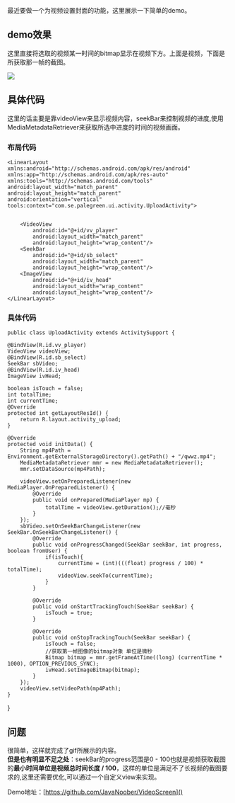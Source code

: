最近要做一个为视频设置封面的功能，这里展示一下简单的demo。

## demo效果
这里直接将选取的视频某一时间的bitmap显示在视频下方。上面是视频，下面是所获取那一帧的截图。

![](https://user-gold-cdn.xitu.io/2018/1/18/16108333349ac530?w=412&h=664&f=gif&s=2493220)

## 具体代码
这里的话主要是靠videoView来显示视频内容，seekBar来控制视频的进度,使用MediaMetadataRetriever来获取所选中进度的时间的视频画面。

### 布局代码

    <LinearLayout
    xmlns:android="http://schemas.android.com/apk/res/android"
    xmlns:app="http://schemas.android.com/apk/res-auto"
    xmlns:tools="http://schemas.android.com/tools"
    android:layout_width="match_parent"
    android:layout_height="match_parent"
    android:orientation="vertical"
    tools:context="com.se.palegreen.ui.activity.UploadActivity">


        <VideoView
            android:id="@+id/vv_player"
            android:layout_width="match_parent"
            android:layout_height="wrap_content"/>
        <SeekBar
            android:id="@+id/sb_select"
            android:layout_width="match_parent"
            android:layout_height="wrap_content"/>
        <ImageView
            android:id="@+id/iv_head"
            android:layout_width="wrap_content"
            android:layout_height="wrap_content"/>
    </LinearLayout>
    
### 具体代码

    public class UploadActivity extends ActivitySupport {

	@BindView(R.id.vv_player)
	VideoView videoView;
	@BindView(R.id.sb_select)
	SeekBar sbVideo;
	@BindView(R.id.iv_head)
	ImageView ivHead;

	boolean isTouch = false;
	int totalTime;
	int currentTime;
	@Override
	protected int getLayoutResId() {
		return R.layout.activity_upload;
	}

	@Override
	protected void initData() {
		String mp4Path = Environment.getExternalStorageDirectory().getPath() + "/qwwz.mp4";
		MediaMetadataRetriever mmr = new MediaMetadataRetriever();
		mmr.setDataSource(mp4Path);

		videoView.setOnPreparedListener(new MediaPlayer.OnPreparedListener() {
			@Override
			public void onPrepared(MediaPlayer mp) {
				totalTime = videoView.getDuration();//毫秒
			}
		});
		sbVideo.setOnSeekBarChangeListener(new SeekBar.OnSeekBarChangeListener() {
			@Override
			public void onProgressChanged(SeekBar seekBar, int progress, boolean fromUser) {
				if(isTouch){
					currentTime = (int)(((float) progress / 100) * totalTime);
					videoView.seekTo(currentTime);
				}
			}

			@Override
			public void onStartTrackingTouch(SeekBar seekBar) {
				isTouch = true;
			}

			@Override
			public void onStopTrackingTouch(SeekBar seekBar) {
				isTouch = false;
				//获取第一帧图像的bitmap对象 单位是微秒
				Bitmap bitmap = mmr.getFrameAtTime((long) (currentTime * 1000), OPTION_PREVIOUS_SYNC);
				ivHead.setImageBitmap(bitmap);
			}
		});
		videoView.setVideoPath(mp4Path);
	}

}


## 问题
  很简单，这样就完成了gif所展示的内容。   <br />
  **但是也有明显不足之处**：seekBar的progress范围是0 - 100也就是视频获取截图的**最小时间单位是视频总时间长度 / 100**，这样的单位是满足不了长视频的截图要求的,这里还需要优化,可以通过一个自定义view来实现。
  
Demo地址：[https://github.com/JavaNoober/VideoScreen]()

